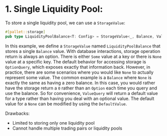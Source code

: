 # 1. Single Liquidity Pool:
To store a single liquidity pool, we can use a `StorageValue`:
```rust
#[pallet::storage]
pub type LiquidityPoolBalance<T: Config> = StorageValue<_, Balance, ValueQuery>;
```
In this example, we define a `StorageValue` named `LiquidityPoolBalance` that stores a single `Balance` value. With database interactions, storage operation return is always an option. There is either `Some` value at a key or there is `None` value at a specific key. The default behavior for accessing storage is `OptionQuery`, which exposes exactly that information back. However, in practice, there are some scenarios where you would like `None` to actually represent some value. The common example is a `Balance` where `None` is exactly the same as having a zero balance. In this case, you would rather have the storage return a `0` rather than an `Option` each time you query and use the balance. So for convenience, `ValueQuery` will return a default value for a type rather than having you deal with an optional value. The default value for a `None` can be modified by using the `DefaultValue`.

Drawbacks:
- Limited to storing only one liquidity pool
- Cannot handle multiple trading pairs or liquidity pools